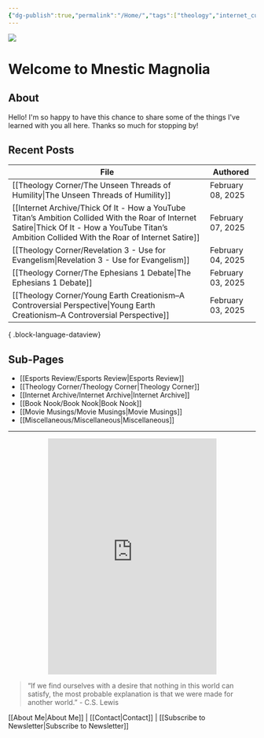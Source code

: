 ```yaml
---
{"dg-publish":true,"permalink":"/Home/","tags":["theology","internet_culture","books","movies","miscellaneous","esports","gardenEntry","gardenEntry","gardenEntry","gardenEntry","gardenEntry","gardenEntry","gardenEntry","gardenEntry"]}
---
```


![](https://i.imgur.com/Gwb8h2a.jpeg)
# Welcome to Mnestic Magnolia
## About
Hello! I'm so happy to have this chance to share some of the things I've learned with you all here. Thanks so much for stopping by!
## Recent Posts

| File                                                                                                                                                                                                   | Authored          |
| ------------------------------------------------------------------------------------------------------------------------------------------------------------------------------------------------------ | ----------------- |
| [[Theology Corner/The Unseen Threads of Humility\|The Unseen Threads of Humility]]                                                                                                                  | February 08, 2025 |
| [[Internet Archive/Thick Of It - How a YouTube Titan’s Ambition Collided With the Roar of Internet Satire\|Thick Of It - How a YouTube Titan’s Ambition Collided With the Roar of Internet Satire]] | February 07, 2025 |
| [[Theology Corner/Revelation 3 - Use for Evangelism\|Revelation 3 - Use for Evangelism]]                                                                                                            | February 04, 2025 |
| [[Theology Corner/The Ephesians 1 Debate\|The Ephesians 1 Debate]]                                                                                                                                  | February 03, 2025 |
| [[Theology Corner/Young Earth Creationism–A Controversial Perspective\|Young Earth Creationism–A Controversial Perspective]]                                                                        | February 03, 2025 |

{ .block-language-dataview}
## Sub-Pages

- [[Esports Review/Esports Review\|Esports Review]]
- [[Theology Corner/Theology Corner\|Theology Corner]]
- [[Internet Archive/Internet Archive\|Internet Archive]]
- [[Book Nook/Book Nook\|Book Nook]]
- [[Movie Musings/Movie Musings\|Movie Musings]]
- [[Miscellaneous/Miscellaneous\|Miscellaneous]]

---

<div style="display: flex; justify-content: center;">
  <iframe src="https://i.giphy.com/media/v1.Y2lkPTc5MGI3NjExaWRla25sNDhkNW00MXNyeTgzY3Z1NnlqdmszZjVsYTc4amRrdWtiZyZlcD12MV9pbnRlcm5hbF9naWZfYnlfaWQmY3Q9Zw/ayBZf3xVtT74Q/giphy.gif" 
          width="343" height="480" frameBorder="0" allowFullScreen></iframe>
</div>

> “If we find ourselves with a desire that nothing in this world can satisfy, the most probable explanation is that we were made for another world.” - C.S. Lewis

[[About Me\|About Me]] | [[Contact\|Contact]] | [[Subscribe to Newsletter\|Subscribe to Newsletter]]